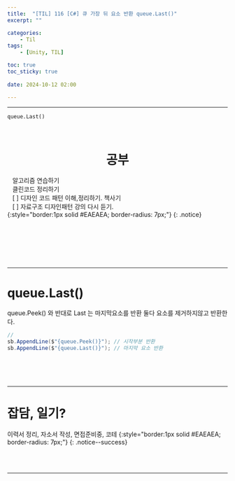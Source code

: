 ```yaml
---
title:  "[TIL] 116 [C#] 큐 가장 뒤 요소 반환 queue.Last()"
excerpt: ""

categories:
    - Til
tags:
    - [Unity, TIL]

toc: true
toc_sticky: true
 
date: 2024-10-12 02:00

---
```

- - -

`queue.Last()` 

<BR>

<center><H1>  공부 </H1></center>

&nbsp;&nbsp; 알고리즘 연습하기     
&nbsp;&nbsp; 클린코드 정리하기   
&nbsp;&nbsp; [ ] 디자인 코드 패턴 이해,정리하기. 책사기  
&nbsp;&nbsp; [ ] 자료구조 디자인패턴 강의 다시 듣기.   
{:style="border:1px solid #EAEAEA; border-radius: 7px;"}
{: .notice}  


<br><br><br><br><br>
- - - 

# queue.Last()
queue.Peek() 와 반대로 Last 는 마지막요소를 반환
둘다 요소를 제거하지않고 반환한다.  
<div class="notice--primary" markdown="1"> 

```c# 
// 
sb.AppendLine($"{queue.Peek()}"); // 시작부분 반환
sb.AppendLine($"{queue.Last()}"); // 마지막 요소 반환

```
</div>


<br><br><br>
- - - 

# 잡담, 일기?
이력서 정리, 자소서 작성, 면접준비중, 코테
{:style="border:1px solid #EAEAEA; border-radius: 7px;"}
{: .notice--success}  

<br><br>
- - -
